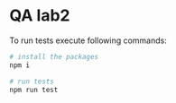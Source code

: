 # QA lab2

To run tests execute following commands:

```bash
# install the packages
npm i
```

```bash
# run tests
npm run test
```

